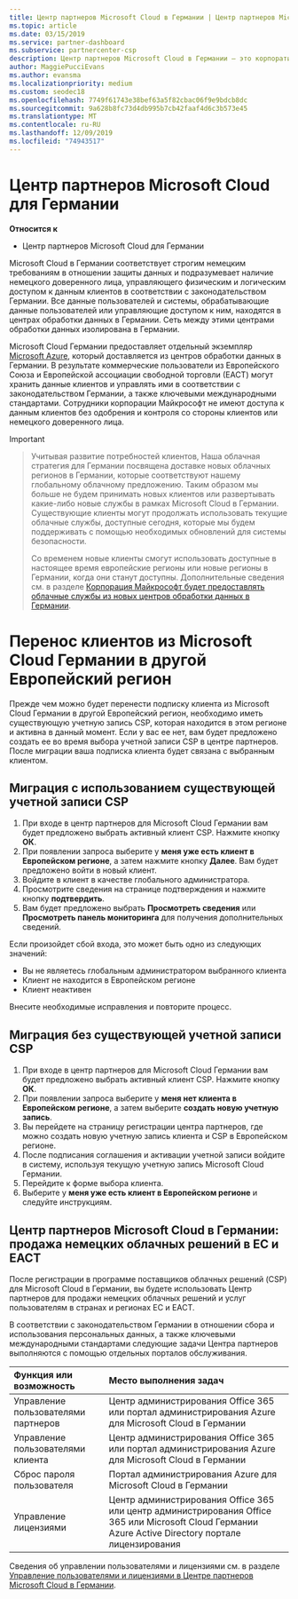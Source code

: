 ```yaml
---
title: Центр партнеров Microsoft Cloud в Германии | Центр партнеров Microsoft Cloud в Германии
ms.topic: article
ms.date: 03/15/2019
ms.service: partner-dashboard
ms.subservice: partnercenter-csp
description: Центр партнеров Microsoft Cloud в Германии — это корпоративный портал для партнеров Майкрософт, которые желают предложить облачные решения Майкрософт пользователям в странах ЕС и ЕАСТ.
author: MaggiePucciEvans
ms.author: evansma
ms.localizationpriority: medium
ms.custom: seodec18
ms.openlocfilehash: 7749f61743e38bef63a5f82cbac06f9e9bdcb8dc
ms.sourcegitcommit: 9a628b8fc73d4db995b7cb42faaf4d6c3b573e45
ms.translationtype: MT
ms.contentlocale: ru-RU
ms.lasthandoff: 12/09/2019
ms.locfileid: "74943517"
---
```

# <a name="partner-center-for-microsoft-cloud-germany"></a>Центр партнеров Microsoft Cloud для Германии

**Относится к**

-  Центр партнеров Microsoft Cloud для Германии

Microsoft Cloud в Германии соответствует строгим немецким требованиям в отношении защиты данных и подразумевает наличие немецкого доверенного лица, управляющего физическим и логическим доступом к данным клиентов в соответствии с законодательством Германии. Все данные пользователей и системы, обрабатывающие данные пользователей или управляющие доступом к ним, находятся в центрах обработки данных в Германии. Сеть между этими центрами обработки данных изолирована в Германии.

Microsoft Cloud Германии предоставляет отдельный экземпляр [Microsoft Azure](https://go.microsoft.com/fwlink/?linkid=847992), который доставляется из центров обработки данных в Германии. В результате коммерческие пользователи из Европейского Союза и Европейской ассоциации свободной торговли (ЕАСТ) могут хранить данные клиентов и управлять ими в соответствии с законодательством Германии, а также ключевыми международными стандартами. Сотрудники корпорации Майкрософт не имеют доступа к данным клиентов без одобрения и контроля со стороны клиентов или немецкого доверенного лица.

> [!IMPORTANT]

> Учитывая развитие потребностей клиентов, Наша облачная стратегия для Германии посвящена доставке новых облачных регионов в Германии, которые соответствуют нашему глобальному облачному предложению. Таким образом мы больше не будем принимать новых клиентов или развертывать какие-либо новые службы в рамках Microsoft Cloud в Германии. Существующие клиенты могут продолжать использовать текущие облачные службы, доступные сегодня, которые мы будем поддерживать с помощью необходимых обновлений для системы безопасности. 
> 
> Со временем новые клиенты смогут использовать доступные в настоящее время европейские регионы или новые регионы в Германии, когда они станут доступны. Дополнительные сведения см. в разделе [Корпорация Майкрософт будет предоставлять облачные службы из новых центров обработки данных в Германии](https://news.microsoft.com/europe/2018/08/31/microsoft-to-deliver-cloud-services-from-new-datacentres-in-germany-in-2019-to-meet-evolving-customer-needs/). 

# <a name="migrate-customers-from-microsoft-cloud-germany-to-another-european-region"></a>Перенос клиентов из Microsoft Cloud Германии в другой Европейский регион
Прежде чем можно будет перенести подписку клиента из Microsoft Cloud Германии в другой Европейский регион, необходимо иметь существующую учетную запись CSP, которая находится в этом регионе и активна в данный момент. Если у вас ее нет, вам будет предложено создать ее во время выбора учетной записи CSP в центре партнеров. После миграции ваша подписка клиента будет связана с выбранным клиентом.

## <a name="migrate-with-an-existing-csp-account"></a>Миграция с использованием существующей учетной записи CSP
1.  При входе в центр партнеров для Microsoft Cloud Германии вам будет предложено выбрать активный клиент CSP. Нажмите кнопку **ОК**.
2.  При появлении запроса выберите у **меня уже есть клиент в Европейском регионе**, а затем нажмите кнопку **Далее**. Вам будет предложено войти в новый клиент. 
3.  Войдите в клиент в качестве глобального администратора.
4.  Просмотрите сведения на странице подтверждения и нажмите кнопку **подтвердить**.
5.  Вам будет предложено выбрать **Просмотреть сведения** или **Просмотреть панель мониторинга** для получения дополнительных сведений. 

Если произойдет сбой входа, это может быть одно из следующих значений:
- Вы не являетесь глобальным администратором выбранного клиента
- Клиент не находится в Европейском регионе
- Клиент неактивен

Внесите необходимые исправления и повторите процесс.

## <a name="migrate-without-an-existing-csp-account"></a>Миграция без существующей учетной записи CSP
1.  При входе в центр партнеров для Microsoft Cloud Германии вам будет предложено выбрать активный клиент CSP. Нажмите кнопку **ОК**.
2.  При появлении запроса выберите у **меня нет клиента в Европейском регионе**, а затем выберите **создать новую учетную запись**. 
3.  Вы перейдете на страницу регистрации центра партнеров, где можно создать новую учетную запись клиента и CSP в Европейском регионе. 
4.  После подписания соглашения и активации учетной записи войдите в систему, используя текущую учетную запись Microsoft Cloud Германии.
5.  Перейдите к форме выбора клиента.
6.  Выберите у **меня уже есть клиент в Европейском регионе** и следуйте инструкциям.

## <a name="partner-center-for-microsoft-cloud-germany-selling-german-cloud-solutions-in-eu-and-efta"></a>Центр партнеров Microsoft Cloud в Германии: продажа немецких облачных решений в ЕС и ЕАСТ

После регистрации в программе поставщиков облачных решений (CSP) для Microsoft Cloud в Германии, вы будете использовать Центр партнеров для продажи немецких облачных решений и услуг пользователям в странах и регионах ЕС и ЕАСТ. 

В соответствии с законодательством Германии в отношении сбора и использования персональных данных, а также ключевыми международными стандартами следующие задачи Центра партнеров выполняются с помощью отдельных порталов обслуживания. 

Функция или возможность | Место выполнения задач
:--- | :---
Управление пользователями партнеров | Центр администрирования Office 365 или портал администрирования Azure для Microsoft Cloud в Германии
Управление пользователями клиента | Центр администрирования Office 365 или портал администрирования Azure для Microsoft Cloud в Германии
Сброс пароля пользователя | Портал администрирования Azure для Microsoft Cloud в Германии
Управление лицензиями | Центр администрирования Office 365 или центр администрирования Office 365 или Microsoft Cloud Германии Azure Active Directory портале лицензирования


Сведения об управлении пользователями и лицензиями см. в разделе [Управление пользователями и лицензиями в Центре партнеров Microsoft Cloud в Германии](user-management-in-partner-center-for-microsoft-cloud-germany.md).


